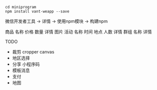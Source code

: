 ```
cd miniprogram
npm install vant-weapp --save
```

微信开发者工具
  -> 详情 -> 使用npm模块
  -> 构建npm

商品 名称 价格 数量 详情 图片
活动 名称 时间 地点 人数 详情
群组 名称 详情

TODO
- 裁剪 cropper canvas
- 地区选择
- 分享 小程序码
- 模板消息
- 支付
- 地图
